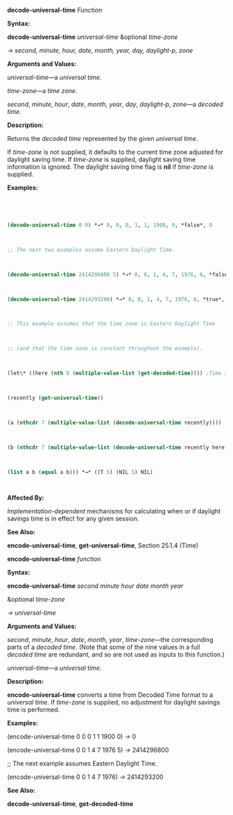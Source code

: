 **decode-universal-time** *Function* 



**Syntax:** 



**decode-universal-time** *universal-time* &optional *time-zone* 



*→ second, minute, hour, date, month, year, day, daylight-p, zone* 



**Arguments and Values:** 



*universal-time*—a *universal time*. 



*time-zone*—a *time zone*. 



*second*, *minute*, *hour*, *date*, *month*, *year*, *day*, *daylight-p*, *zone*—a *decoded time*. 



**Description:** 



Returns the *decoded time* represented by the given *universal time*. 



If *time-zone* is not supplied, it defaults to the current time zone adjusted for daylight saving time. If *time-zone* is supplied, daylight saving time information is ignored. The daylight saving time flag is **nil** if *time-zone* is supplied. 



**Examples:**
```lisp
 



(decode-universal-time 0 0) *→* 0, 0, 0, 1, 1, 1900, 0, *false*, 0 



;; The next two examples assume Eastern Daylight Time. 



(decode-universal-time 2414296800 5) *→* 0, 0, 1, 4, 7, 1976, 6, *false*, 5 



(decode-universal-time 2414293200) *→* 0, 0, 1, 4, 7, 1976, 6, *true*, 5 



;; This example assumes that the time zone is Eastern Daylight Time 



;; (and that the time zone is constant throughout the example). 



(let\* ((here (nth 8 (multiple-value-list (get-decoded-time)))) ;Time zone 



(recently (get-universal-time)) 



(a (nthcdr 7 (multiple-value-list (decode-universal-time recently)))) 



(b (nthcdr 7 (multiple-value-list (decode-universal-time recently here))))) 



(list a b (equal a b))) *→* ((T 5) (NIL 5) NIL) 




```
**Affected By:** 



*Implementation-dependent* mechanisms for calculating when or if daylight savings time is in effect for any given session. 



**See Also:** 



**encode-universal-time**, **get-universal-time**, Section 25.1.4 (Time) 







 



 



**encode-universal-time** *function* 



**Syntax:** 



**encode-universal-time** *second minute hour date month year* 



&optional *time-zone* 



*→ universal-time* 



**Arguments and Values:** 



*second*, *minute*, *hour*, *date*, *month*, *year*, *time-zone*—the corresponding parts of a *decoded time*. (Note that some of the nine values in a full *decoded time* are redundant, and so are not used as inputs to this function.) 



*universal-time*—a *universal time*. 



**Description:** 



**encode-universal-time** converts a time from Decoded Time format to a *universal time*. If *time-zone* is supplied, no adjustment for daylight savings time is performed. 



**Examples:** 



(encode-universal-time 0 0 0 1 1 1900 0) *→* 0 



(encode-universal-time 0 0 1 4 7 1976 5) *→* 2414296800 



;; The next example assumes Eastern Daylight Time. 



(encode-universal-time 0 0 1 4 7 1976) *→* 2414293200 



**See Also:** 



**decode-universal-time**, **get-decoded-time** 



